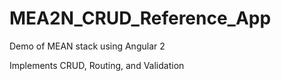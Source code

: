 # MEA2N_CRUD_Reference_App
Demo of MEAN stack using Angular 2

Implements CRUD, Routing, and Validation
